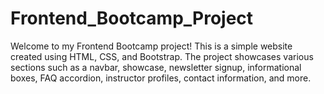 # Frontend_Bootcamp_Project
 Welcome to my Frontend Bootcamp project! This is a simple website created using HTML, CSS, and Bootstrap. The project showcases various sections such as a navbar, showcase, newsletter signup, informational boxes, FAQ accordion, instructor profiles, contact information, and more.
